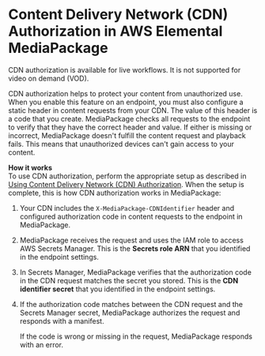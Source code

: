 # Content Delivery Network \(CDN\) Authorization in AWS Elemental MediaPackage<a name="cdn-auth"></a>

CDN authorization is available for live workflows\. It is not supported for video on demand \(VOD\)\.

CDN authorization helps to protect your content from unauthorized use\. When you enable this feature on an endpoint, you must also configure a static header in content requests from your CDN\. The value of this header is a code that you create\. MediaPackage checks all requests to the endpoint to verify that they have the correct header and value\. If either is missing or incorrect, MediaPackage doesn't fulfill the content request and playback fails\. This means that unauthorized devices can't gain access to your content\.

**How it works**  
To use CDN authorization, perform the appropriate setup as described in [Using Content Delivery Network \(CDN\) Authorization](working-cdn-auth.md)\. When the setup is complete, this is how CDN authorization works in MediaPackage:

1. Your CDN includes the `X-MediaPackage-CDNIdentifier` header and configured authorization code in content requests to the endpoint in MediaPackage\.

1. MediaPackage receives the request and uses the IAM role to access AWS Secrets Manager\. This is the **Secrets role ARN** that you identified in the endpoint settings\. 

1. In Secrets Manager, MediaPackage verifies that the authorization code in the CDN request matches the secret you stored\. This is the **CDN identifier secret** that you identified in the endpoint settings\.

1. If the authorization code matches between the CDN request and the Secrets Manager secret, MediaPackage authorizes the request and responds with a manifest\.

   If the code is wrong or missing in the request, MediaPackage responds with an error\. 